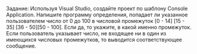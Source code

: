 Задание:
Используя Visual Studio, создайте проект по шаблону Console Application.
Напишите программу определения, попадает ли указанное пользователем число от 0 до 100 в числовой
промежуток [0 - 14] [15 - 35] [36 - 50][50 - 100]. Если да, то укажите, в какой именно промежуток. Если
пользователь указывает число, не входящее ни в один из имеющихся числовых промежутков, то
выводится соответствующее сообщение.
